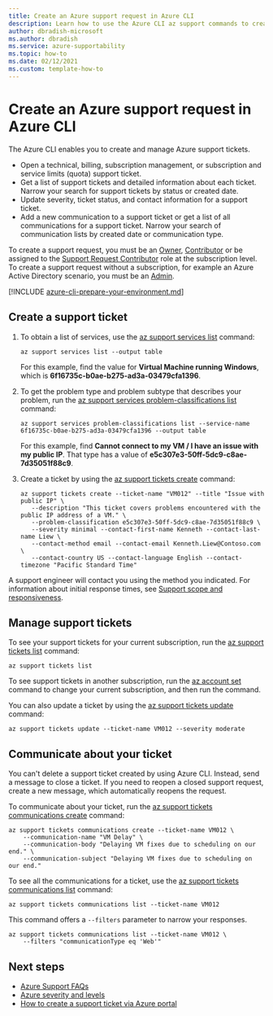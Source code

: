 ```yaml
---
title: Create an Azure support request in Azure CLI
description: Learn how to use the Azure CLI az support commands to create, update, and manage Azure support requests.
author: dbradish-microsoft
ms.author: dbradish
ms.service: azure-supportability
ms.topic: how-to
ms.date: 02/12/2021
ms.custom: template-how-to
---
```


# Create an Azure support request in Azure CLI

The Azure CLI enables you to create and manage Azure support tickets.

- Open a technical, billing, subscription management, or subscription and service limits (quota) support ticket.
- Get a list of support tickets and detailed information about each ticket. Narrow your search for support tickets by status or created date.
- Update severity, ticket status, and contact information for a support ticket.
- Add a new communication to a support ticket or get a list of all communications for a support ticket. Narrow your search of communication lists by created date or communication type.

To create a support request, you must be an [Owner](/azure/role-based-access-control/built-in-roles#owner), [Contributor](/azure/role-based-access-control/built-in-roles#contributor) or be assigned to the [Support Request Contributor](/azure/role-based-access-control/built-in-roles#support-request-contributor) role at the subscription level. To create a support request without a subscription, for example an Azure Active Directory scenario, you must be an [Admin](/azure/active-directory/roles/permissions-reference).

[!INCLUDE [azure-cli-prepare-your-environment.md](/includes/azure-cli-prepare-your-environment.md)]

## Create a support ticket

1. To obtain a list of services, use the [az support services list](/cli/azure/ext/support/support/services#ext_support_az_support_services_list) command:

   ```azurecli
   az support services list --output table
   ```

   For this example, find the value for **Virtual Machine running Windows**, which is **6f16735c-b0ae-b275-ad3a-03479cfa1396**.

1. To get the problem type and problem subtype that describes your problem, run the [az support services problem-classifications list](/cli/azure/ext/support/support/services/problem-classifications#ext_support_az_support_services_problem_classifications_list) command:

   ```azurecli
   az support services problem-classifications list --service-name 6f16735c-b0ae-b275-ad3a-03479cfa1396 --output table
   ```

   For this example, find **Cannot connect to my VM / I have an issue with my public IP**. That type has a value of **e5c307e3-50ff-5dc9-c8ae-7d35051f88c9**.

1. Create a ticket by using the [az support tickets create](/cli/azure/ext/support/support/tickets#ext_support_az_support_tickets_create) command:

   ```azurecli
   az support tickets create --ticket-name "VM012" --title "Issue with public IP" \
      --description "This ticket covers problems encountered with the public IP address of a VM." \
      --problem-classification e5c307e3-50ff-5dc9-c8ae-7d35051f88c9 \
      --severity minimal --contact-first-name Kenneth --contact-last-name Liew \
      --contact-method email --contact-email Kenneth.Liew@Contoso.com \
      --contact-country US --contact-language English --contact-timezone "Pacific Standard Time"
   ```

A support engineer will contact you using the method you indicated. For information about initial response times, see [Support scope and responsiveness](/support/plans/response/).

## Manage support tickets

To see your support tickets for your current subscription, run the [az support tickets list](/cli/azure/ext/support/support/tickets#ext_support_az_support_tickets_list) command:

```azurecli
az support tickets list
```

To see support tickets in another subscription, run the [az account set](/cli/azure/account#az_account_set) command to change your current subscription, and then run the command.

You can also update a ticket by using the [az support tickets update](/cli/azure/ext/support/support/tickets#ext_support_az_support_tickets_update) command:

```azurecli
az support tickets update --ticket-name VM012 --severity moderate
```

## Communicate about your ticket

You can't delete a support ticket created by using Azure CLI. Instead, send a message to close a ticket. If you need to reopen a closed support request, create a new message, which automatically reopens the request.

To communicate about your ticket, run the [az support tickets communications create](/cli/azure/ext/support/support/tickets/communications#ext_support_az_support_tickets_communications_create) command:

```azurecli
az support tickets communications create --ticket-name VM012 \
    --communication-name "VM Delay" \
    --communication-body "Delaying VM fixes due to scheduling on our end." \
    --communication-subject "Delaying VM fixes due to scheduling on our end."
```

To see all the communications for a ticket, use the [az support tickets communications list](/cli/azure/ext/support/support/tickets/communications#ext_support_az_support_tickets_communications_list) command:

```azurecli
az support tickets communications list --ticket-name VM012
```

This command offers a `--filters` parameter to narrow your responses.

```azurecli
az support tickets communications list --ticket-name VM012 \
    --filters "communicationType eq 'Web'"
```

## Next steps

- [Azure Support FAQs](/support/faq/)
- [Azure severity and levels](/support/plans/response/)
- [How to create a support ticket via Azure portal](/azure/azure-portal/supportability/how-to-create-azure-support-request)
